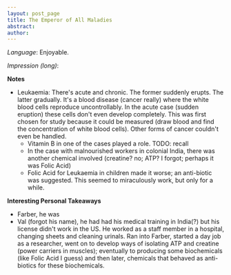 ```yaml
---
layout: post_page
title: The Emperor of All Maladies
abstract: 
author: 
---
```


*Language*: Enjoyable.

*Impression (long)*: 



**Notes**

* Leukaemia: There's acute and chronic. The former suddenly erupts. The latter gradually. It's a blood disease (cancer really) where the white blood cells reproduce uncontrollably. In the acute case (sudden eruption) these cells don't even develop completely. 
  This was first chosen for study because it could be measured (draw blood and find the concentration of white blood cells). Other forms of cancer couldn't even be handled. 
  * Vitamin B in one of the cases played a role. TODO: recall
  * In the case with malnourished workers in colonial India, there was another chemical involved (creatine? no; ATP? I forgot; perhaps it was Folic Acid)
  * Folic Acid for Leukaemia in children made it worse; an anti-biotic was suggested. This seemed to miraculously work, but only for a while.



**Interesting Personal Takeaways**

* Farber, he was 
* Val (forgot his name), he had had his medical training in India(?) but his license didn't work in the US. He worked as a staff member in a hospital, changing sheets and cleaning urinals. Ran into Farber, started a day job as a researcher, went on to develop ways of isolating ATP and creatine (power carriers in muscles); eventually to producing some biochemicals (like Folic Acid  I guess) and then later, chemicals that behaved as anti-biotics for these biochemicals.